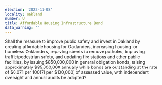 ```yaml
---
election: '2022-11-08'
locality: oakland
number: U
title: Affordable Housing Infrastructure Bond
data_warning: ''
---
```

Shall the measure to improve public safety and invest in Oakland by creating affordable housing for Oaklanders, increasing housing for homeless Oaklanders, repaving streets to remove potholes, improving traffic/pedestrian safety, and updating fire stations and other public facilities, by issuing $850,000,000 in general obligation bonds, raising approximately $85,000,000 annually while bonds are outstanding at the rate of $0.071 per $100 ($71 per $100,000) of assessed value, with independent oversight and annual audits be adopted?
